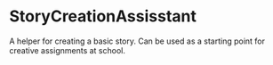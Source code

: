 # StoryCreationAssisstant
A helper for creating a basic story. Can be used as a starting point for creative assignments at school.
